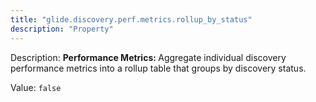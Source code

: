 ```yaml
---
title: "glide.discovery.perf.metrics.rollup_by_status"
description: "Property"
---
```


Description: <b>Performance Metrics: </b> Aggregate individual discovery performance metrics into a rollup table that groups by discovery status.

Value: `false`